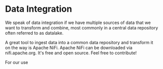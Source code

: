 # Data Integration

We speak of data integration if we have multiple sources of data that we want to transform and combine, most commonly in a central data repository often referred to as datalake.

A great tool to ingest data into a common data repository and transform it on the way is Apache NiFi. Apache NiFi can be downloaded via nifi.apache.org. It's free and open source. Feel free to contribute!

For our use 
